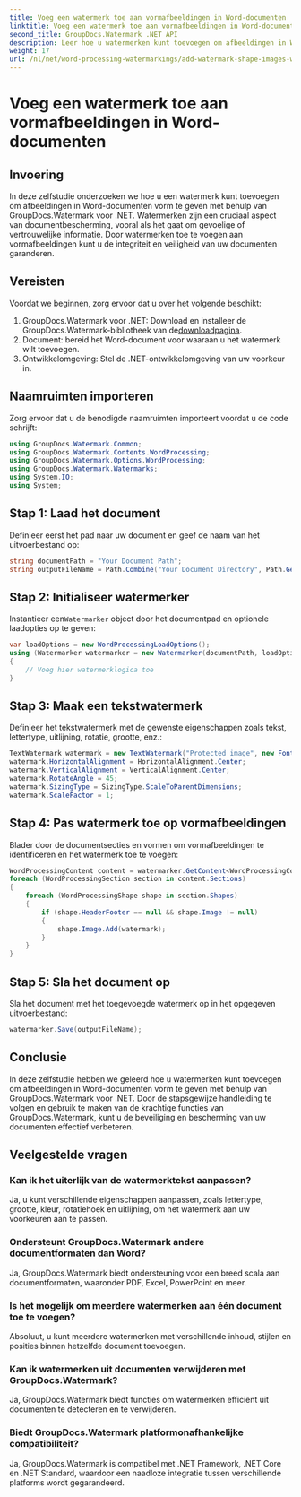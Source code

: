 ```yaml
---
title: Voeg een watermerk toe aan vormafbeeldingen in Word-documenten
linktitle: Voeg een watermerk toe aan vormafbeeldingen in Word-documenten
second_title: GroupDocs.Watermark .NET API
description: Leer hoe u watermerken kunt toevoegen om afbeeldingen in Word-documenten vorm te geven met GroupDocs.Watermark voor .NET. Verbeter de documentbeveiliging met deze zelfstudie.
weight: 17
url: /nl/net/word-processing-watermarkings/add-watermark-shape-images-word-docs/
---
```


# Voeg een watermerk toe aan vormafbeeldingen in Word-documenten

## Invoering
In deze zelfstudie onderzoeken we hoe u een watermerk kunt toevoegen om afbeeldingen in Word-documenten vorm te geven met behulp van GroupDocs.Watermark voor .NET. Watermerken zijn een cruciaal aspect van documentbescherming, vooral als het gaat om gevoelige of vertrouwelijke informatie. Door watermerken toe te voegen aan vormafbeeldingen kunt u de integriteit en veiligheid van uw documenten garanderen.
## Vereisten
Voordat we beginnen, zorg ervoor dat u over het volgende beschikt:
1.  GroupDocs.Watermark voor .NET: Download en installeer de GroupDocs.Watermark-bibliotheek van de[downloadpagina](https://releases.groupdocs.com/Watermark/net/).
2. Document: bereid het Word-document voor waaraan u het watermerk wilt toevoegen.
3. Ontwikkelomgeving: Stel de .NET-ontwikkelomgeving van uw voorkeur in.
## Naamruimten importeren
Zorg ervoor dat u de benodigde naamruimten importeert voordat u de code schrijft:
```csharp
using GroupDocs.Watermark.Common;
using GroupDocs.Watermark.Contents.WordProcessing;
using GroupDocs.Watermark.Options.WordProcessing;
using GroupDocs.Watermark.Watermarks;
using System.IO;
using System;
```
## Stap 1: Laad het document
Definieer eerst het pad naar uw document en geef de naam van het uitvoerbestand op:
```csharp
string documentPath = "Your Document Path";
string outputFileName = Path.Combine("Your Document Directory", Path.GetFileName(documentPath));
```
## Stap 2: Initialiseer watermerker
 Instantieer een`Watermarker` object door het documentpad en optionele laadopties op te geven:
```csharp
var loadOptions = new WordProcessingLoadOptions();
using (Watermarker watermarker = new Watermarker(documentPath, loadOptions))
{
    // Voeg hier watermerklogica toe
}
```
## Stap 3: Maak een tekstwatermerk
Definieer het tekstwatermerk met de gewenste eigenschappen zoals tekst, lettertype, uitlijning, rotatie, grootte, enz.:
```csharp
TextWatermark watermark = new TextWatermark("Protected image", new Font("Arial", 8));
watermark.HorizontalAlignment = HorizontalAlignment.Center;
watermark.VerticalAlignment = VerticalAlignment.Center;
watermark.RotateAngle = 45;
watermark.SizingType = SizingType.ScaleToParentDimensions;
watermark.ScaleFactor = 1;
```
## Stap 4: Pas watermerk toe op vormafbeeldingen
Blader door de documentsecties en vormen om vormafbeeldingen te identificeren en het watermerk toe te voegen:
```csharp
WordProcessingContent content = watermarker.GetContent<WordProcessingContent>();
foreach (WordProcessingSection section in content.Sections)
{
    foreach (WordProcessingShape shape in section.Shapes)
    {
        if (shape.HeaderFooter == null && shape.Image != null)
        {
            shape.Image.Add(watermark);
        }
    }
}
```
## Stap 5: Sla het document op
Sla het document met het toegevoegde watermerk op in het opgegeven uitvoerbestand:
```csharp
watermarker.Save(outputFileName);
```

## Conclusie
In deze zelfstudie hebben we geleerd hoe u watermerken kunt toevoegen om afbeeldingen in Word-documenten vorm te geven met behulp van GroupDocs.Watermark voor .NET. Door de stapsgewijze handleiding te volgen en gebruik te maken van de krachtige functies van GroupDocs.Watermark, kunt u de beveiliging en bescherming van uw documenten effectief verbeteren.
## Veelgestelde vragen
### Kan ik het uiterlijk van de watermerktekst aanpassen?
Ja, u kunt verschillende eigenschappen aanpassen, zoals lettertype, grootte, kleur, rotatiehoek en uitlijning, om het watermerk aan uw voorkeuren aan te passen.
### Ondersteunt GroupDocs.Watermark andere documentformaten dan Word?
Ja, GroupDocs.Watermark biedt ondersteuning voor een breed scala aan documentformaten, waaronder PDF, Excel, PowerPoint en meer.
### Is het mogelijk om meerdere watermerken aan één document toe te voegen?
Absoluut, u kunt meerdere watermerken met verschillende inhoud, stijlen en posities binnen hetzelfde document toevoegen.
### Kan ik watermerken uit documenten verwijderen met GroupDocs.Watermark?
Ja, GroupDocs.Watermark biedt functies om watermerken efficiënt uit documenten te detecteren en te verwijderen.
### Biedt GroupDocs.Watermark platformonafhankelijke compatibiliteit?
Ja, GroupDocs.Watermark is compatibel met .NET Framework, .NET Core en .NET Standard, waardoor een naadloze integratie tussen verschillende platforms wordt gegarandeerd.